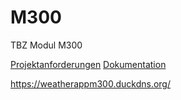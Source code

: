 # M300
TBZ Modul M300

[Projektanforderungen](Projektanforderungen.md)
[Dokumentation](Documentation.md)

https://weatherappm300.duckdns.org/
